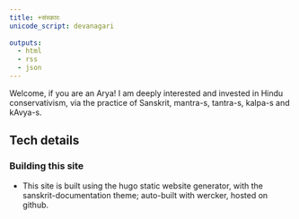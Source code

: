 ```yaml
---
title: +संस्कारः  
unicode_script: devanagari  
  
outputs:
  - html
  - rss
  - json
---
```


Welcome, if you are an Arya! I am deeply interested and invested in Hindu conservativism, via the practice of Sanskrit, mantra-s, tantra-s, kalpa-s and kAvya-s.

## Tech details
### Building this site
- This site is built using the hugo static website generator, with the sanskrit-documentation theme; auto-built with wercker, hosted on github.
